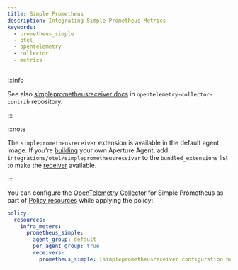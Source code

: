 ```yaml
---
title: Simple Prometheus
description: Integrating Simple Prometheus Metrics
keywords:
  - prometheus_simple
  - otel
  - opentelemetry
  - collector
  - metrics
---
```


:::info

See also [simpleprometheusreceiver docs][receiver] in
`opentelemetry-collector-contrib` repository.

:::

:::note

The `simpleprometheusreceiver` extension is available in the default agent
image. If you're [building][build] your own Aperture Agent, add
`integrations/otel/simpleprometheusreceiver` to the `bundled_extensions` list to
make the [receiver][receiver] available.

:::

You can configure the [OpenTelemetry Collector][opentelemetry-collector] for
Simple Prometheus as part of [Policy resources][policy-resources] while applying
the policy:

```yaml
policy:
  resources:
    infra_meters:
      prometheus_simple:
        agent_group: default
        per_agent_group: true
        receivers:
          prometheus_simple: [simpleprometheusreceiver configuration here]
```

[build]: /reference/aperture-cli/aperturectl/build/agent/agent.md
[receiver]:
  https://github.com/open-telemetry/opentelemetry-collector-contrib/tree/main/receiver/simpleprometheusreceiver
[opentelemetry-collector]: /reference/configuration/spec.md#telemetry-collector
[policy-resources]: /reference/configuration/spec.md#resources
